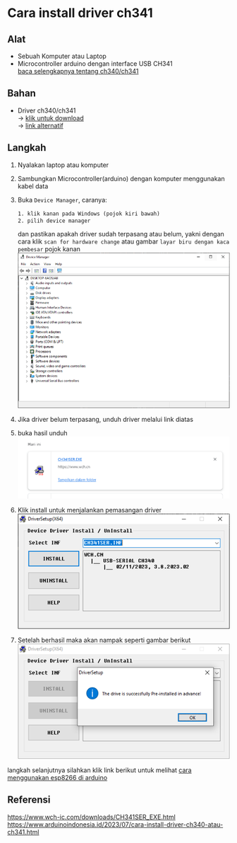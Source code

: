 # Cara install driver ch341
## Alat
* Sebuah Komputer atau Laptop
* Microcontroller arduino dengan interface USB CH341\
[baca selengkapnya tentang ch340/ch341](/pustaka/apa%20itu%20interface%20USB%20ch340-ch341/README.md)

## Bahan
* Driver ch340/ch341\
-> [klik untuk download](https://drive.google.com/file/d/1mjJGaasvh0iiqljNrpCc17mMRMeVlDaC/view?usp=sharing)\
-> [link alternatif](files/CH341SER.EXE)

## Langkah
1. Nyalakan laptop atau komputer
2. Sambungkan Microcontroller(arduino) dengan komputer menggunakan kabel data
3. Buka `Device Manager`, caranya:
    ```
    1. klik kanan pada Windows (pojok kiri bawah)
    2. pilih device manager
    ```
    dan pastikan apakah driver sudah terpasang atau belum, yakni dengan cara klik `scan for hardware change` atau gambar `layar biru dengan kaca pembesar` pojok kanan
    ![device manager](ss/device%20manager.png)

4. Jika driver belum terpasang, unduh driver melalui link diatas
5. buka hasil unduh
![hasil unduh](ss/hasil%20unduh.png)
6. Klik install untuk menjalankan pemasangan driver
![pasang driver](ss/pasang%20driver.png)
7. Setelah berhasil maka akan nampak seperti gambar berikut
![hasil pasang](ss/hasil%20pasang.png)

langkah selanjutnya silahkan klik link berikut untuk melihat [cara menggunakan esp8266 di arduino](/a.dasar/11-11-2023/cara%20menggunakan%20esp8266%20di%20arduino/README.md)

## Referensi
https://www.wch-ic.com/downloads/CH341SER_EXE.html
https://www.arduinoindonesia.id/2023/07/cara-install-driver-ch340-atau-ch341.html